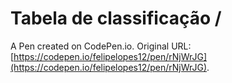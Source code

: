 # Tabela de classificação /

A Pen created on CodePen.io. Original URL: [https://codepen.io/felipelopes12/pen/rNjWrJG](https://codepen.io/felipelopes12/pen/rNjWrJG).


